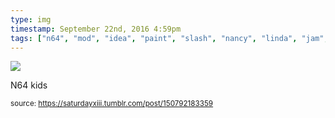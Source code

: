 ```yaml
---
type: img
timestamp: September 22nd, 2016 4:59pm
tags: ["n64", "mod", "idea", "paint", "slash", "nancy", "linda", "jam", "art"]
---
```

<img src="https://saturdayxiii.github.io/media/media/150792183359.png"/>
                                                                                          
N64 kids
 
                                    
                
                
                
                
                                
<small>source: https://saturdayxiii.tumblr.com/post/150792183359</small>